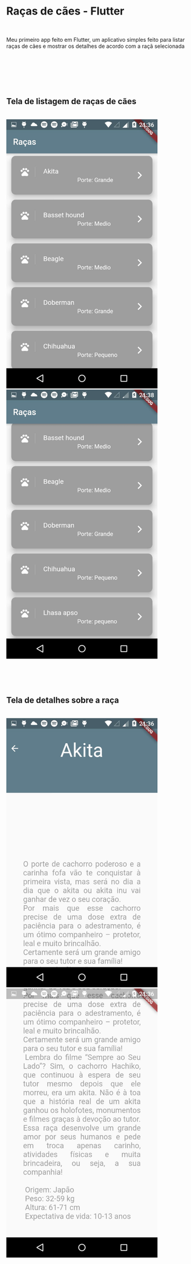 <h1>Raças de cães - Flutter</h1>
<br>
<p>Meu primeiro app feito em Flutter, um aplicativo simples feito para listar raças de cães e mostrar os detalhes de acordo com a raçã selecionada</p>
<br>

<br><br><br>
<h2>Tela de listagem de raças de cães</h2>
<br>
<img style="width: 400px" src="prints/01.jpeg">
<br>
<img style="width: 400px" src="prints/04.jpeg">

<br><br><br>
<h2>Tela de detalhes sobre a raça</h2>
<br>
<img style="width: 400px" src="prints/02.jpeg">
<br>
<img style="width: 400px" src="prints/03.jpeg">


